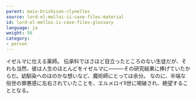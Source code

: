 ```yaml
---
parent: maio-brishisan-clynelles
source: lord-el-melloi-ii-case-files-material
id: lord-el-melloi-ii-case-files-glossary
language: ja
weight: 56
category:
- person
---
```


イゼルマに仕える薬師。
伝承科ではさほど目立ったところのない生徒だが、それも当然、彼は人生のほとんどをイゼルマに―――その研究結果に捧げていたからだ。幼馴染へのほのかな想いなど、魔術師にとっては余分。
なのに、半端な俗世の罪悪感に左右されていたことを、エルメロイII世に喝破され、絶望することとなる。
